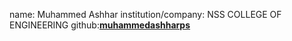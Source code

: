 name: Muhammed Ashhar
institution/company: NSS COLLEGE OF ENGINEERING
github:[**muhammedashharps**](https://github.com/muhammedashharps)